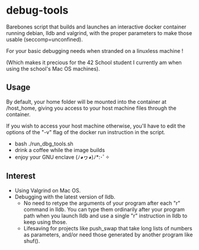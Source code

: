 # debug-tools
Barebones script that builds and launches an interactive docker container running debian, lldb and valgrind, with the proper parameters to make those usable (seccomp=unconfined).

For your basic debugging needs when stranded on a linuxless machine !

(Which makes it precious for the 42 School student I currently am when using the school's Mac OS machines).

## Usage

By default, your home folder will be mounted into the container at /host_home, giving you access to your host machine files through the container.

If you wish to access your host machine otherwise, you'll have to edit the options of the "-v" flag of the docker run instruction in the script.

- bash ./run_dbg_tools.sh
- drink a coffee while the image builds
- enjoy your GNU enclave 	(ﾉ◕ヮ◕)ﾉ*:･ﾟ✧

## Interest

- Using Valgrind on Mac OS.
- Debugging with the latest version of lldb.
  - No need to retype the arguments of your program after each "r" command in lldb. You can type them ordinarily after your program path when you launch lldb and use a single "r" instruction in lldb to keep using those.
  - Lifesaving for projects like push_swap that take long lists of numbers as parameters, and/or need those generated by another program like shuf().

